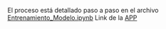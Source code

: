 El proceso está detallado paso a paso en el archivo [Entrenamiento_Modelo.ipynb](https://github.com/JaviDoria/Proyecto_Deposito_a_plazo/blob/4e57b82cd9745275095ca9bad9203544f542065e/Entrenamiento_Modelo.ipynb)
Link de la [APP](https://app-deposito-a-plazo.streamlit.app/)
